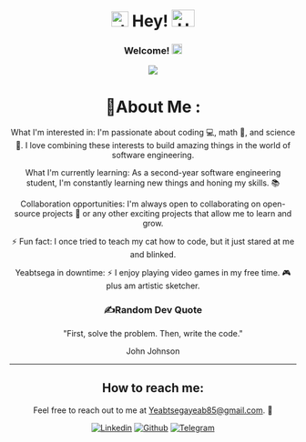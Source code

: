 # <div align="center"><img alt="dsmark" height="27px" width="30px" src="https://c.tenor.com/P7zWdgA3E2EAAAAi/spunchbob-the-g.gif"></img> Hey! <img alt="Hola" height="30px" width="40px" src="https://emojipedia-us.s3.amazonaws.com/source/skype/289/ghost_1f47b.png"></img>

</div>

<h3 align="center">
  Welcome!
  <img src="https://media.giphy.com/media/hvRJCLFzcasrR4ia7z/giphy.gif" width="18">
</h3>

<p align="center">
  <a href="https://github.com/Yeabtsega-Tesfaye"><img src="https://readme-typing-svg.herokuapp.com?color=%2336BCF7&center=true&vCenter=true&lines=Hey+yo+wassup!;This+is+my+Github+page;I'm+A+software+engineering+student;Passionate+Website+Developer"></a>
</p>
<div align="center">

# 💫About Me :


What I'm interested in: I'm passionate about coding 💻, math 🧮, and science 🧪. I love combining these interests to build amazing things in the world of software engineering.

What I'm currently learning: As a second-year software engineering student, I'm constantly learning new things and honing my skills. 📚

Collaboration opportunities:  I'm always open to collaborating on open-source projects 🤝 or any other exciting projects that allow me to learn and grow.

⚡ Fun fact: I once tried to teach my cat how to code, but it just stared at me and blinked.

Yeabtsega in downtime: ⚡ I enjoy playing video games in my free time. 🎮 plus am artistic sketcher.

### ✍️Random Dev Quote
"First, solve the problem. Then, write the code."

John Johnson

---
## How to reach me: 

Feel free to reach out to me at Yeabtsegayeab85@gmail.com. 📧

<p align="center">
  <a href="https://www.linkedin.com/in/yeabtsega-tesfaye-527375328?utm_source=share&utm_campaign=share_via&utm_content=profile&utm_medium=android_app"><img alt="Linkedin" title="Linkedin" src="https://img.shields.io/badge/LinkedIn-0077B5?style=for-the-badge&logo=linkedin&logoColor=white"></a>
  <a href="https://github.com/Yeabtsega-Tesfaye"><img alt="Github" title="Jaydeep Yadav Github" src="https://img.shields.io/badge/GitHub-100000?style=for-the-badge&logo=github&logoColor=white"></a>
    <a href="https://t.me/confidential_boy"><img alt="Telegram" title="Telegram" src="https://img.shields.io/badge/Telegram-2CA5E0?style=for-the-badge&logo=telegram&logoColor=white"></a>
</p>
